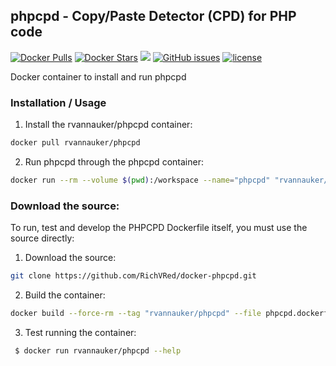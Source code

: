 ## phpcpd - Copy/Paste Detector (CPD) for PHP code
[![Docker Pulls](https://img.shields.io/docker/pulls/rvannauker/phpcpd.svg)](https://hub.docker.com/r/rvannauker/phpcpd/) [![Docker Stars](https://img.shields.io/docker/stars/rvannauker/phpcpd.svg)](https://hub.docker.com/r/rvannauker/phpcpd/) [![](https://images.microbadger.com/badges/image/rvannauker/phpcpd:latest.svg)](https://microbadger.com/images/rvannauker/phpcpd:latest) [![GitHub issues](https://img.shields.io/github/issues/RichVRed/docker-phpcpd.svg)](https://github.com/RichVRed/docker-phpcpd) [![license](https://img.shields.io/github/license/RichVRed/docker-phpcpd.svg)](https://tldrlegal.com/license/mit-license)

Docker container to install and run phpcpd

### Installation / Usage
1. Install the rvannauker/phpcpd container:
```bash
docker pull rvannauker/phpcpd
```
2. Run phpcpd through the phpcpd container:
```bash
docker run --rm --volume $(pwd):/workspace --name="phpcpd" "rvannauker/phpcpd" {destination}
```

### Download the source:
To run, test and develop the PHPCPD Dockerfile itself, you must use the source directly:
1. Download the source:
```bash
git clone https://github.com/RichVRed/docker-phpcpd.git
```
2. Build the container:
```bash
docker build --force-rm --tag "rvannauker/phpcpd" --file phpcpd.dockerfile .
```
3. Test running the container:
```bash
 $ docker run rvannauker/phpcpd --help
```
